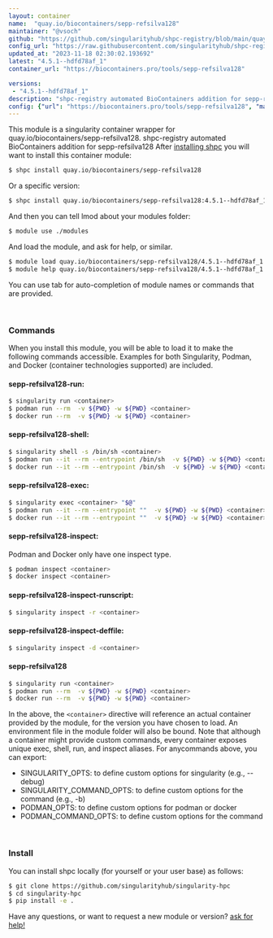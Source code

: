 ```yaml
---
layout: container
name:  "quay.io/biocontainers/sepp-refsilva128"
maintainer: "@vsoch"
github: "https://github.com/singularityhub/shpc-registry/blob/main/quay.io/biocontainers/sepp-refsilva128/container.yaml"
config_url: "https://raw.githubusercontent.com/singularityhub/shpc-registry/main/quay.io/biocontainers/sepp-refsilva128/container.yaml"
updated_at: "2023-11-18 02:30:02.193692"
latest: "4.5.1--hdfd78af_1"
container_url: "https://biocontainers.pro/tools/sepp-refsilva128"

versions:
 - "4.5.1--hdfd78af_1"
description: "shpc-registry automated BioContainers addition for sepp-refsilva128"
config: {"url": "https://biocontainers.pro/tools/sepp-refsilva128", "maintainer": "@vsoch", "description": "shpc-registry automated BioContainers addition for sepp-refsilva128", "latest": {"4.5.1--hdfd78af_1": "sha256:886dbccb5333b6983744f2f4725d777902ff832d661047f0a3c4238f74ad2306"}, "tags": {"4.5.1--hdfd78af_1": "sha256:886dbccb5333b6983744f2f4725d777902ff832d661047f0a3c4238f74ad2306"}, "docker": "quay.io/biocontainers/sepp-refsilva128"}
---
```


This module is a singularity container wrapper for quay.io/biocontainers/sepp-refsilva128.
shpc-registry automated BioContainers addition for sepp-refsilva128
After [installing shpc](#install) you will want to install this container module:


```bash
$ shpc install quay.io/biocontainers/sepp-refsilva128
```

Or a specific version:

```bash
$ shpc install quay.io/biocontainers/sepp-refsilva128:4.5.1--hdfd78af_1
```

And then you can tell lmod about your modules folder:

```bash
$ module use ./modules
```

And load the module, and ask for help, or similar.

```bash
$ module load quay.io/biocontainers/sepp-refsilva128/4.5.1--hdfd78af_1
$ module help quay.io/biocontainers/sepp-refsilva128/4.5.1--hdfd78af_1
```

You can use tab for auto-completion of module names or commands that are provided.

<br>

### Commands

When you install this module, you will be able to load it to make the following commands accessible.
Examples for both Singularity, Podman, and Docker (container technologies supported) are included.

#### sepp-refsilva128-run:

```bash
$ singularity run <container>
$ podman run --rm  -v ${PWD} -w ${PWD} <container>
$ docker run --rm  -v ${PWD} -w ${PWD} <container>
```

#### sepp-refsilva128-shell:

```bash
$ singularity shell -s /bin/sh <container>
$ podman run --it --rm --entrypoint /bin/sh  -v ${PWD} -w ${PWD} <container>
$ docker run --it --rm --entrypoint /bin/sh  -v ${PWD} -w ${PWD} <container>
```

#### sepp-refsilva128-exec:

```bash
$ singularity exec <container> "$@"
$ podman run --it --rm --entrypoint ""  -v ${PWD} -w ${PWD} <container> "$@"
$ docker run --it --rm --entrypoint ""  -v ${PWD} -w ${PWD} <container> "$@"
```

#### sepp-refsilva128-inspect:

Podman and Docker only have one inspect type.

```bash
$ podman inspect <container>
$ docker inspect <container>
```

#### sepp-refsilva128-inspect-runscript:

```bash
$ singularity inspect -r <container>
```

#### sepp-refsilva128-inspect-deffile:

```bash
$ singularity inspect -d <container>
```



#### sepp-refsilva128

```bash
$ singularity run <container>
$ podman run --rm  -v ${PWD} -w ${PWD} <container>
$ docker run --rm  -v ${PWD} -w ${PWD} <container>
```


In the above, the `<container>` directive will reference an actual container provided
by the module, for the version you have chosen to load. An environment file in the
module folder will also be bound. Note that although a container
might provide custom commands, every container exposes unique exec, shell, run, and
inspect aliases. For anycommands above, you can export:

 - SINGULARITY_OPTS: to define custom options for singularity (e.g., --debug)
 - SINGULARITY_COMMAND_OPTS: to define custom options for the command (e.g., -b)
 - PODMAN_OPTS: to define custom options for podman or docker
 - PODMAN_COMMAND_OPTS: to define custom options for the command

<br>

### Install

You can install shpc locally (for yourself or your user base) as follows:

```bash
$ git clone https://github.com/singularityhub/singularity-hpc
$ cd singularity-hpc
$ pip install -e .
```

Have any questions, or want to request a new module or version? [ask for help!](https://github.com/singularityhub/singularity-hpc/issues)